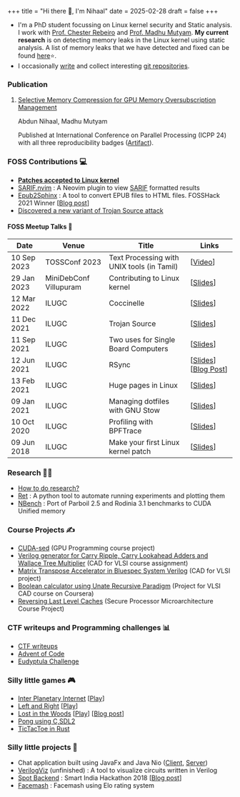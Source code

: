 +++
title = "Hi there 👋, I'm Nihaal"
date = 2025-02-28
draft = false
+++

- I'm a PhD student focussing on Linux kernel security and Static analysis. I work with [Prof. Chester Rebeiro](https://cse.iitm.ac.in/~chester/) and [Prof. Madhu Mutyam](https://cse.iitm.ac.in/~madhu/).
  **My current research** is on detecting memory leaks in the Linux kernel using static analysis. A list of memory leaks that we have detected and fixed can be found [here](https://docs.google.com/spreadsheets/d/e/2PACX-1vREgEjH21e0OygLBQ8D20FkhNTDXCrZIDkwWykv21STmx16QlgFiveawTFcTD6Bs2R0pHVoeC2nzDrT/pubhtml)⭐.
- I occasionally [write](https://nihaal.me) and collect interesting [git repositories](https://github.com/nifey?tab=stars).

### Publication

1. [Selective Memory Compression for GPU Memory Oversubscription Management](https://dl.acm.org/doi/abs/10.1145/3673038.3673058)

    Abdun Nihaal, Madhu Mutyam
  
    Published at International Conference on Parallel Processing (ICPP 24) with all three reproducibility badges ([Artifact](https://zenodo.org/records/12917001)).

### FOSS Contributions 💻
- [**Patches accepted to Linux kernel**](https://git.kernel.org/pub/scm/linux/kernel/git/next/linux-next.git/log/?qt=author&q=abdun+Nihaal)
- [SARIF.nvim](https://github.com/nifey/sarif.nvim) : A Neovim plugin to view [SARIF](https://sarifweb.azurewebsites.net/) formatted results
- [Epub2Sphinx](https://github.com/nifey/epub2sphinx) : A tool to convert EPUB files to HTML files. FOSSHack 2021 Winner [[Blog post](https://nihaal.me/post/fosshack_2021/)]
- [Discovered a new variant of Trojan Source attack](https://github.com/nickboucher/trojan-source/pull/21)

#### FOSS Meetup Talks 🎤

| Date        | Venue                   | Title                                      | Links                                                  |
| ----------- | ----------------------- | ------------------------------------------ | ------------------------------------------------------ |
| 10 Sep 2023 | TOSSConf 2023           | Text Processing with UNIX tools (in Tamil) | [[Video](https://www.youtube.com/watch?v=70yJ3pyqtps)] | 
| 29 Jan 2023 | MiniDebConf Villupuram  | Contributing to Linux kernel | [[Slides](https://nihaal.me/reveal.js/presentations/ilugc/contributing_to_linux_kernel_minidebconf.pdf)] |
| 12 Mar 2022 | ILUGC | Coccinelle | [[Slides](https://nihaal.me/reveal.js/presentations/ilugc/coccinelle)] |
| 11 Dec 2021 | ILUGC | Trojan Source | [[Slides](https://nihaal.me/reveal.js/presentations/ilugc/trojan_source)] |
| 11 Sep 2021 | ILUGC | Two uses for Single Board Computers | [[Slides](https://nihaal.me/reveal.js/presentations/ilugc/znc_pihole)] |
| 12 Jun 2021 | ILUGC | RSync | [[Slides](https://nihaal.me/reveal.js/presentations/ilugc/rsync)] [[Blog Post](https://nihaal.me/post/rsync/)] |
| 13 Feb 2021 | ILUGC | Huge pages in Linux | [[Slides](https://nihaal.me/reveal.js/presentations/thp/)] |
| 09 Jan 2021 | ILUGC | Managing dotfiles with GNU Stow | [[Slides](https://nihaal.me/reveal.js/presentations/stow/)] |
| 10 Oct 2020 | ILUGC | Profiling with BPFTrace | [[Slides](https://nihaal.me/reveal.js/presentations/bpftrace/)] |
| 09 Jun 2018 | ILUGC | Make your first Linux kernel patch | [[Slides](https://nihaal.me/reveal.js/presentations/kernelpatch/)] |

### Research 👨‍🎓
- [How to do research?](https://nihaal.me/post/how_to_research/)
- [Ret](https://github.com/nifey/ret) : A python tool to automate running experiments and plotting them
- [NBench](https://github.com/nifey/nbench) : Port of Parboil 2.5 and Rodinia 3.1 benchmarks to CUDA Unified memory 

### Course Projects ✍️
- [CUDA-sed](https://github.com/nifey/CUDA-sed) (GPU Programming course project)
- [Verilog generator for Carry Ripple, Carry Lookahead Adders and Wallace Tree Multiplier](https://github.com/nifey/cad_for_vlsi) (CAD for VLSI course assignment)
- [Matrix Transpose Accelerator in Bluespec System Verilog](https://github.com/nifey/bluespec_project) (CAD for VLSI project)
- [Boolean calculator using Unate Recursive Paradigm](https://github.com/nifey/urp) (Project for VLSI CAD course on Coursera)
- [Reversing Last Level Caches](https://github.com/nifey/reverse_llc) (Secure Processor Microarchitecture Course Project)

### CTF writeups and Programming challenges 📊
- [CTF writeups](https://github.com/nifey/ctf)
- [Advent of Code](https://github.com/nifey/advent_of_code)
- [Eudyptula Challenge](https://github.com/nifey/eudyptula)

### Silly little games 🎮
- [Inter Planetary Internet](https://github.com/nifey/ipi) [[Play](https://js13kgames.com/2020/games/inter-planetary-internet)]
- [Left and Right](https://github.com/nifey/leftandright) [[Play](https://js13kgames.com/games/left-and-right)]
- [Lost in the Woods](https://github.com/nifey/lost-in-the-woods) [[Play](https://js13kgames.com/games/lost-in-the-woods)] [[Blog post](https://nihaal.me/post/2017-10-20-lost-in-the-woods-my-entry-for-js13kgames/)]
- [Pong using C,SDL2](https://github.com/nifey/pong) 
- [TicTacToe in Rust](https://github.com/nifey/tictactoe)

### Silly little projects 🧭
- Chat application built using JavaFx and Java Nio ([Client](https://github.com/nifey/ChatApplication-Client), [Server](https://github.com/nifey/ChatApplication-Server))
- [VerilogViz](https://github.com/nifey/VerilogViz) (unfinished) : A tool to visualize circuits written in Verilog
- [Spot Backend](https://github.com/nifey/Spot_Backend) : Smart India Hackathon 2018 [[Blog post](https://nihaal.me/post/2018-09-15-smart-india-hackathon-2018/)]
- [Facemash](https://github.com/nifey/Facemash) : Facemash using Elo rating system
